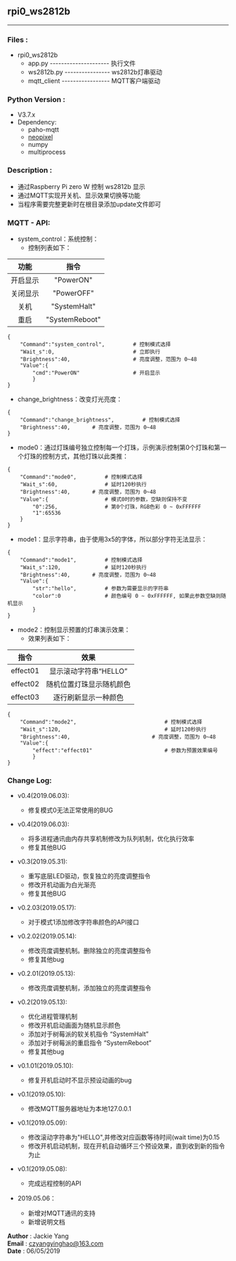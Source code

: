 ## rpi0_ws2812b
----------------------------------------------------

### Files :
- rpi0_ws2812b
	- app.py --------------------- 执行文件
	- ws2812b.py ---------------- ws2812b灯串驱动
    - mqtt_client ----------------- MQTT客户端驱动


### Python Version : 
- V3.7.x
- Dependency:
    - paho-mqtt
    - [neopixel](https://learn.adafruit.com/adafruit-neopixel-uberguide/python-circuitpython)
    - numpy
    - multiprocess


### Description :
- 通过Raspberry Pi zero W 控制 ws2812b 显示
- 通过MQTT实现开关机、显示效果切换等功能
- 当程序需要完整更新时在根目录添加update文件即可


### MQTT - API:

- system_control：系统控制：
    - 控制列表如下：
    
|  功能  |  指令  |  
| :----: | :----: |  
|  开启显示  |  "PowerON" |
|  关闭显示  |  "PowerOFF" |
|    关机    |  "SystemHalt"  |
|    重启    |  "SystemReboot"  |

```
{
    "Command":"system_control",         # 控制模式选择
    "Wait_s":0,                         # 立即执行
    "Brightness":40,                    # 亮度调整，范围为 0~48
    "Value":{
        "cmd":"PowerON"                 # 开启显示
        }
}
```
- change_brightness：改变灯光亮度：
```
{
    "Command":"change_brightness",         # 控制模式选择
    "Brightness":40,       # 亮度调整，范围为 0~48
}
```
- mode0：通过灯珠编号独立控制每一个灯珠，示例演示控制第0个灯珠和第一个灯珠的控制方式，其他灯珠以此类推：
```
{
    "Command":"mode0",         # 控制模式选择
    "Wait_s":60,               # 延时120秒执行
    "Brightness":40,       # 亮度调整，范围为 0~48
    "Value":{                  # 模式0时的参数，空缺则保持不变
        "0":256,               # 第0个灯珠，RGB色彩 0 ~ 0xFFFFFF
        "1":65536
    }
}
```
- mode1：显示字符串，由于使用3x5的字体，所以部分字符无法显示：
```
{
    "Command":"mode1",         # 控制模式选择
    "Wait_s":120,              # 延时120秒执行
    "Brightness":40,       # 亮度调整，范围为 0~48
    "Value":{
        "str":"hello",         # 参数为需要显示的字符串
        "color":0              # 颜色编号 0 ~ 0xFFFFFF, 如果此参数空缺则随机显示
        }
}
```
- mode2：控制显示预置的灯串演示效果：
    - 效果列表如下：  

|   指令   |  效果  |
| :------: | :----: |
|  effect01  |  显示滚动字符串“HELLO” |  
|  effect02  |  随机位置灯珠显示随机颜色 |
|  effect03  |  逐行刷新显示一种颜色 |

```
{
    "Command":"mode2",                            # 控制模式选择
    "Wait_s":120,                                 # 延时120秒执行
    "Brightness":40,                          # 亮度调整，范围为 0~48
    "Value":{
        "effect":"effect01"                       # 参数为预置效果编号
        }
}
```

### Change Log:

- v0.4(2019.06.03):
    - 修复模式0无法正常使用的BUG

- v0.4(2019.06.03):
    - 将多进程通讯由内存共享机制修改为队列机制，优化执行效率
    - 修复其他BUG

- v0.3(2019.05.31):
    - 重写底层LED驱动，恢复独立的亮度调整指令
    - 修改开机动画为白光渐亮
    - 修复其他BUG

- v0.2.03(2019.05.17):
    - 对于模式1添加修改字符串颜色的API接口

- v0.2.02(2019.05.14):
    - 修改亮度调整机制。删除独立的亮度调整指令
    - 修复其他bug

- v0.2.01(2019.05.13):
    - 修改亮度调整机制，添加独立的亮度调整指令

- v0.2(2019.05.13):
    - 优化进程管理机制
    - 修改开机启动画面为随机显示颜色
    - 添加对于树莓派的软关机指令 “SystemHalt”
    - 添加对于树莓派的重启指令 “SystemReboot”
    - 修复其他bug

- v0.1.01(2019.05.10):
    - 修复开机启动时不显示预设动画的bug

- v0.1(2019.05.10):
    - 修改MQTT服务器地址为本地127.0.0.1

- v0.1(2019.05.09):
    - 修改滚动字符串为"HELLO",并修改对应函数等待时间(wait time)为0.15
    - 修改开机启动机制，现在开机自动循环三个预设效果，直到收到新的指令为止

- v0.1(2019.05.08):
    - 完成远程控制的API

- 2019.05.06：
    - 新增对MQTT通讯的支持
    - 新增说明文档


**Author**         : Jackie Yang  
**Email**          : czyangyinghao@163.com  
**Date**           : 06/05/2019
